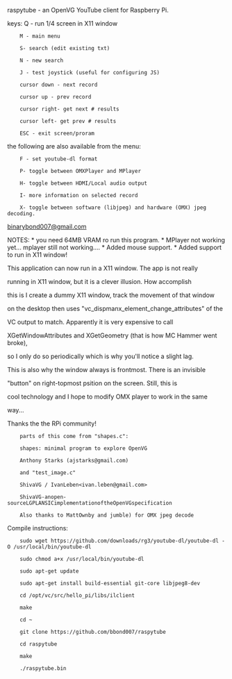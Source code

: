 raspytube - an OpenVG YouTube client for Raspberry Pi.

keys:
		Q - run 1/4 screen in X11 window

		M - main menu
 
		S- search (edit existing txt)
 
		N - new search
 
		J - test joystick (useful for configuring JS)
 
		cursor down - next record
 
		cursor up - prev record
 
		cursor right- get next # results
 
		cursor left- get prev # results
 
		ESC - exit screen/proram
 
the following are also available from the menu:

		F - set youtube-dl format
 
		P- toggle between OMXPlayer and MPlayer 
 
		H- toggle between HDMI/Local audio output
 
		I- more information on selected record
 
		X- toggle between software (libjpeg) and hardware (OMX) jpeg decoding.
 
binarybond007@gmail.com

NOTES:
		* you need 64MB VRAM ro run this program.
		* MPlayer not working yet... mplayer still not working....
		* Added mouse support.
		* Added support to run in X11 window! 

This application can now run in a X11 window. The app is not really 

running in X11 window, but it is a clever illusion. How accomplish 

this is I create a dummy X11 window, track the movement of that window

on the desktop then uses "vc_dispmanx_element_change_attributes" of the 

VC output to match. Apparently it is very expensive to call 

XGetWindowAttributes and XGetGeometry (that is how MC Hammer went broke),

so I only do so periodically which is why you'll notice a slight lag. 

This is also why the window always is frontmost. There is an invisible

"button" on right-topmost psition on the screen. Still, this is 

cool technology and I hope to modify OMX player to work in the same 

way...
  

Thanks the the RPi community!

		parts of this come from "shapes.c":

		shapes: minimal program to explore OpenVG

		Anthony Starks (ajstarks@gmail.com)

		and "test_image.c"
		
		ShivaVG / IvanLeben<ivan.leben@gmail.com>
		
		ShivaVG-anopen-sourceLGPLANSICimplementationoftheOpenVGspecification

		Also thanks to MattOwnby and jumble) for OMX jpeg decode 


Compile instructions:

		sudo wget https://github.com/downloads/rg3/youtube-dl/youtube-dl -O /usr/local/bin/youtube-dl

		sudo chmod a+x /usr/local/bin/youtube-dl

		sudo apt-get update

		sudo apt-get install build-essential git-core libjpeg8-dev

		cd /opt/vc/src/hello_pi/libs/ilclient

		make

		cd ~

		git clone https://github.com/bbond007/raspytube

		cd raspytube

		make

		./raspytube.bin

 
